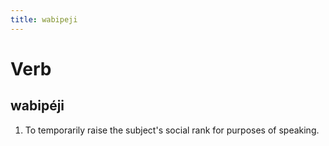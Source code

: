 ```yaml
---
title: wabipeji
---
```


# Verb

## wabipéji

1. To temporarily raise the subject's social rank for purposes of speaking.
